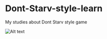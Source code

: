 # Dont-Starv-style-learn
My studies about Dont Starv style game

![Alt text](https://github.com/irahel/Dont-Starv-style-learn/blob/master/Assets/title.png)
